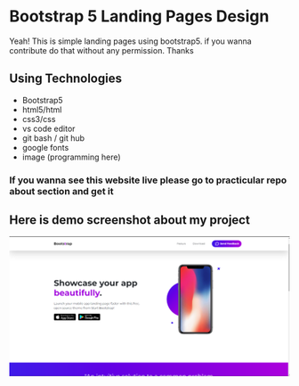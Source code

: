 # Bootstrap 5 Landing Pages Design

Yeah! This is simple landing pages using bootstrap5. if you wanna contribute do that without any permission. Thanks

## Using Technologies
- Bootstrap5
- html5/html
- css3/css
- vs code editor
- git bash / git hub
- google fonts 
- image (programming here)


### If you wanna see this website live please go to practicular repo about section and get it

## Here is demo screenshot about my project
![Image Screenshot](screenshot.png)